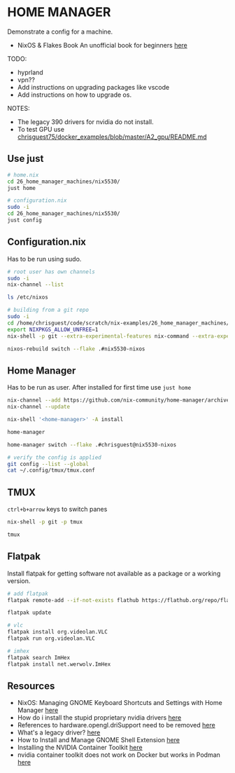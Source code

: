 # HOME MANAGER

Demonstrate a config for a machine.  

* NixOS & Flakes Book An unofficial book for beginners [here](https://nixos-and-flakes.thiscute.world/)

TODO:

* hyprland
* vpn??
* Add instructions on upgrading packages like vscode
* Add instructions on how to upgrade os.

NOTES:

* The legacy 390 drivers for nvidia do not install.
* To test GPU use [chrisguest75/docker_examples/blob/master/A2_gpu/README.md](https://github.com/chrisguest75/docker_examples/blob/master/A2_gpu/README.md)  

## Use just

```sh
# home.nix
cd 26_home_manager_machines/nix5530/
just home 

# configuration.nix
sudo -i 
cd 26_home_manager_machines/nix5530/
just config
```

## Configuration.nix

Has to be run using sudo.

```sh
# root user has own channels
sudo -i
nix-channel --list

ls /etc/nixos

# building from a git repo
sudo -i
cd /home/chrisguest/code/scratch/nix-examples/26_home_manager_machines/nix5530
export NIXPKGS_ALLOW_UNFREE=1
nix-shell -p git --extra-experimental-features nix-command --extra-experimental-features flakes

nixos-rebuild switch --flake .#nix5530-nixos
```

## Home Manager

Has to be run as user.  After installed for first time use `just home`  

```sh
nix-channel --add https://github.com/nix-community/home-manager/archive/release-24.05.tar.gz home-manager
nix-channel --update

nix-shell '<home-manager>' -A install

home-manager

home-manager switch --flake .#chrisguest@nix5530-nixos

# verify the config is applied
git config --list --global
cat ~/.config/tmux/tmux.conf
```

## TMUX

`ctrl+b+arrow` keys to switch panes

```sh
nix-shell -p git -p tmux

tmux 
```

## Flatpak

Install flatpak for getting software not available as a package or a working version.  

```sh
# add flatpak
flatpak remote-add --if-not-exists flathub https://flathub.org/repo/flathub.flatpakrepo

flatpak update

# vlc
flatpak install org.videolan.VLC 
flatpak run org.videolan.VLC 

# imhex
flatpak search ImHex   
flatpak install net.werwolv.ImHex   
```

## Resources

* NixOS: Managing GNOME Keyboard Shortcuts and Settings with Home Manager [here](https://heywoodlh.io/nixos-gnome-settings-and-keyboard-shortcuts)
* How do i install the stupid proprietary nvidia drivers  [here](https://www.reddit.com/r/NixOS/comments/18n21n8/how_do_i_install_the_stupid_proprietary_nvidia/?rdt=59192)
* References to hardware.opengl.driSupport need to be removed [here](https://github.com/NixOS/nixos-hardware/issues/996#issuecomment-2183266924)
* What's a legacy driver? [here](https://www.nvidia.com/en-us/drivers/unix/legacy-gpu/)
* How to Install and Manage GNOME Shell Extension [here](https://www.baeldung.com/linux/gnome-shell-extension)
* Installing the NVIDIA Container Toolkit [here](https://docs.nvidia.com/datacenter/cloud-native/container-toolkit/latest/install-guide.html)
* nvidia container toolkit does not work on Docker but works in Podman [here](https://github.com/NixOS/nixpkgs/issues/337873)